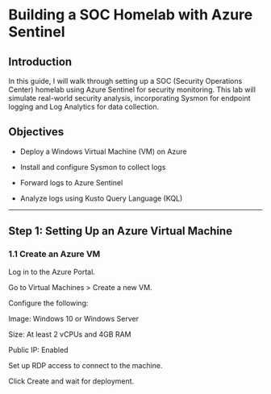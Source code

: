 # Building a SOC Homelab with Azure Sentinel

## Introduction

In this guide, I will walk through setting up a SOC (Security Operations Center) homelab using Azure Sentinel for security monitoring. This lab will simulate real-world security analysis, incorporating Sysmon for endpoint logging and Log Analytics for data collection.

## Objectives

*  Deploy a Windows Virtual Machine (VM) on Azure

*  Install and configure Sysmon to collect logs

*  Forward logs to Azure Sentinel

*  Analyze logs using Kusto Query Language (KQL)

---------------------------------------------------------------------

## Step 1: Setting Up an Azure Virtual Machine

### 1.1 Create an Azure VM

Log in to the Azure Portal.

Go to Virtual Machines > Create a new VM.

Configure the following:

Image: Windows 10 or Windows Server

Size: At least 2 vCPUs and 4GB RAM

Public IP: Enabled

Set up RDP access to connect to the machine.

Click Create and wait for deployment.
